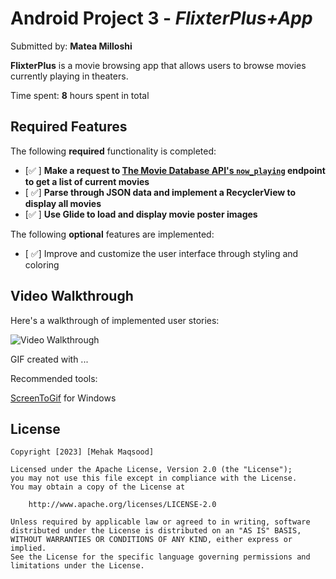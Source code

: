 # Android Project 3 - *FlixterPlus+App*

Submitted by: **Matea Milloshi**

**FlixterPlus** is a movie browsing app that allows users to browse movies currently playing in theaters.

Time spent: **8** hours spent in total

## Required Features

The following **required** functionality is completed:

- [✅ ] **Make a request to [The Movie Database API's `now_playing`](https://developers.themoviedb.org/3/movies/get-now-playing) endpoint to get a list of current movies**
- [ ✅] **Parse through JSON data and implement a RecyclerView to display all movies**
- [✅ ] **Use Glide to load and display movie poster images**

The following **optional** features are implemented:

- [ ✅] Improve and customize the user interface through styling and coloring


## Video Walkthrough

Here's a walkthrough of implemented user stories:

<img src='https://github.com/mateamilloshi/FlixterPlus/blob/master/walkthtough.gif' title='Video Walkthrough' width='' alt='Video Walkthrough' />

<!-- Replace this with whatever GIF tool you used! -->
GIF created with ...  

 Recommended tools:

[ScreenToGif](https://www.screentogif.com/) for Windows


## License

    Copyright [2023] [Mehak Maqsood]

    Licensed under the Apache License, Version 2.0 (the "License");
    you may not use this file except in compliance with the License.
    You may obtain a copy of the License at

        http://www.apache.org/licenses/LICENSE-2.0

    Unless required by applicable law or agreed to in writing, software
    distributed under the License is distributed on an "AS IS" BASIS,
    WITHOUT WARRANTIES OR CONDITIONS OF ANY KIND, either express or implied.
    See the License for the specific language governing permissions and
    limitations under the License.
